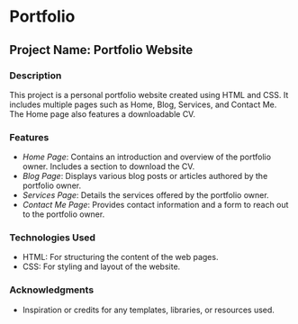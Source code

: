# Portfolio
## Project Name: Portfolio Website

### Description
This project is a personal portfolio website created using HTML and CSS. It includes multiple pages such as Home, Blog, Services, and Contact Me. The Home page also features a downloadable CV.

### Features
- *Home Page*: Contains an introduction and overview of the portfolio owner. Includes a section to download the CV.
- *Blog Page*: Displays various blog posts or articles authored by the portfolio owner.
- *Services Page*: Details the services offered by the portfolio owner.
- *Contact Me Page*: Provides contact information and a form to reach out to the portfolio owner.

### Technologies Used
- HTML: For structuring the content of the web pages.
- CSS: For styling and layout of the website.

### Acknowledgments
- Inspiration or credits for any templates, libraries, or resources used.
